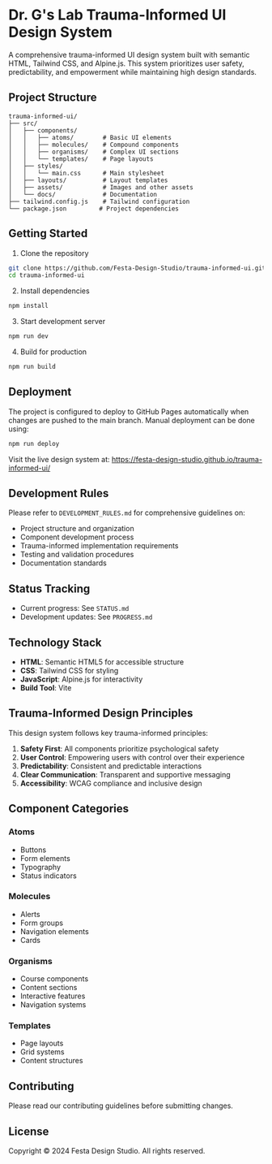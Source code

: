 # Dr. G's Lab Trauma-Informed UI Design System

A comprehensive trauma-informed UI design system built with semantic HTML, Tailwind CSS, and Alpine.js. This system prioritizes user safety, predictability, and empowerment while maintaining high design standards.

## Project Structure

```
trauma-informed-ui/
├── src/
│   ├── components/
│   │   ├── atoms/        # Basic UI elements
│   │   ├── molecules/    # Compound components
│   │   ├── organisms/    # Complex UI sections
│   │   └── templates/    # Page layouts
│   ├── styles/
│   │   └── main.css      # Main stylesheet
│   ├── layouts/          # Layout templates
│   ├── assets/           # Images and other assets
│   └── docs/             # Documentation
├── tailwind.config.js    # Tailwind configuration
└── package.json         # Project dependencies
```

## Getting Started

1. Clone the repository
```bash
git clone https://github.com/Festa-Design-Studio/trauma-informed-ui.git
cd trauma-informed-ui
```

2. Install dependencies
```bash
npm install
```

3. Start development server
```bash
npm run dev
```

4. Build for production
```bash
npm run build
```

## Deployment

The project is configured to deploy to GitHub Pages automatically when changes are pushed to the main branch. Manual deployment can be done using:

```bash
npm run deploy
```

Visit the live design system at: https://festa-design-studio.github.io/trauma-informed-ui/

## Development Rules

Please refer to `DEVELOPMENT_RULES.md` for comprehensive guidelines on:
- Project structure and organization
- Component development process
- Trauma-informed implementation requirements
- Testing and validation procedures
- Documentation standards

## Status Tracking

- Current progress: See `STATUS.md`
- Development updates: See `PROGRESS.md`

## Technology Stack

- **HTML**: Semantic HTML5 for accessible structure
- **CSS**: Tailwind CSS for styling
- **JavaScript**: Alpine.js for interactivity
- **Build Tool**: Vite

## Trauma-Informed Design Principles

This design system follows key trauma-informed principles:

1. **Safety First**: All components prioritize psychological safety
2. **User Control**: Empowering users with control over their experience
3. **Predictability**: Consistent and predictable interactions
4. **Clear Communication**: Transparent and supportive messaging
5. **Accessibility**: WCAG compliance and inclusive design

## Component Categories

### Atoms
- Buttons
- Form elements
- Typography
- Status indicators

### Molecules
- Alerts
- Form groups
- Navigation elements
- Cards

### Organisms
- Course components
- Content sections
- Interactive features
- Navigation systems

### Templates
- Page layouts
- Grid systems
- Content structures

## Contributing

Please read our contributing guidelines before submitting changes.

## License

Copyright © 2024 Festa Design Studio. All rights reserved. 